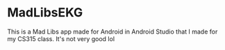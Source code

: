 # MadLibsEKG

This is a Mad Libs app made for Android in Android Studio that I made for my CS315 class.
It's not very good lol
